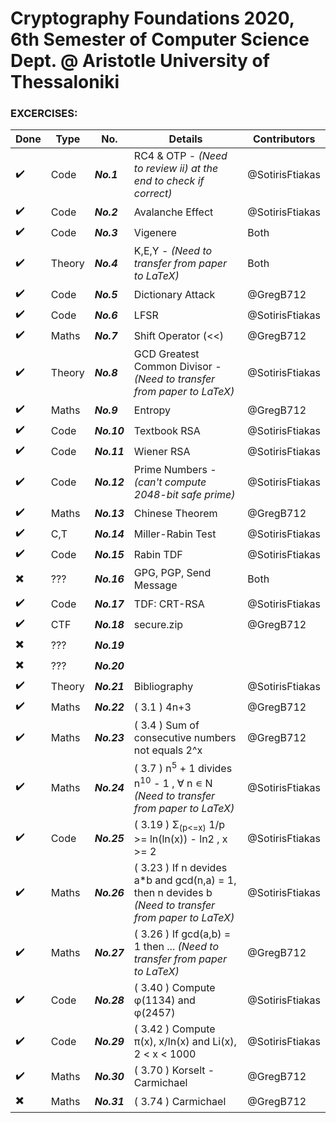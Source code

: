 ﻿# Cryptography Foundations 2020, 6th Semester of Computer Science Dept. @ Aristotle University of Thessaloniki

### EXCERCISES:

| Done | Type | Νο. | Details | Contributors |
|------|------|-----|---------|--------------|
| ✔️ | Code   | ***No.1***  | RC4 & OTP - *(Need to review ii) at the end to check if correct)* | @SotirisFtiakas 
| ✔️ | Code   | ***No.2***  | Avalanche Effect | @SotirisFtiakas
| ✔️ | Code   | ***No.3***  | Vigenere | Both
| ✔️ | Theory | ***No.4***  | K,E,Y - *(Need to transfer from paper to LaTeX)* | Both
| ✔️ | Code   | ***No.5***  | Dictionary Attack | @GregB712
| ✔️ | Code   | ***No.6***  | LFSR | @SotirisFtiakas
| ✔️ | Maths  | ***No.7***  | Shift Operator (<<) | @GregB712
| ✔️ | Theory | ***No.8***  | GCD Greatest Common Divisor - *(Need to transfer from paper to LaTeX)* | @SotirisFtiakas
| ✔️ | Maths  | ***No.9***  | Entropy | @GregB712
| ✔️ | Code   | ***No.10*** | Textbook RSA | @SotirisFtiakas
| ✔️ | Code   | ***No.11*** | Wiener RSA | @SotirisFtiakas
| ✔️ | Code   | ***No.12*** | Prime Numbers - *(can't compute 2048-bit safe prime)* | @SotirisFtiakas
| ✔️ | Maths  | ***No.13*** | Chinese Theorem | @GregB712
| ✔️ | C,T    | ***No.14*** | Miller-Rabin Test | @SotirisFtiakas
| ✔️ | Code   | ***No.15*** | Rabin TDF | @SotirisFtiakas
| ✖️ | ???    | ***No.16*** | GPG, PGP, Send Message | Both
| ✔️ | Code   | ***No.17*** | TDF: CRT-RSA | @SotirisFtiakas
| ✔️ | CTF    | ***No.18*** | secure.zip | @GregB712
| ✖️ | ???    | ***No.19*** | 
| ✖️ | ???    | ***No.20*** | 
| ✔️ | Theory | ***No.21*** | Bibliography | @SotirisFtiakas
| ✔️ | Maths  | ***No.22*** | ( 3.1 ) 4n+3 | @GregB712
| ✔️ | Maths  | ***No.23*** | ( 3.4 ) Sum of consecutive numbers not equals 2^x | @GregB712 |
| ✔️ | Maths  | ***No.24*** | ( 3.7 ) n<sup>5</sup> + 1 divides n<sup>10</sup> - 1 , ∀ n ∊ N *(Need to transfer from paper to LaTeX)* | @SotirisFtiakas
| ✔️ | Code   | ***No.25*** | ( 3.19 ) Σ<sub>(p<=x)</sub> 1/p >= ln(ln(x)) - ln2 , x >= 2 | @SotirisFtiakas
| ✔️ | Maths  | ***No.26*** | ( 3.23 ) If n devides a*b and gcd(n,a) = 1, then n devides b *(Need to transfer from paper to LaTeX)* | @SotirisFtiakas
| ✔️ | Maths  | ***No.27*** | ( 3.26 ) If gcd(a,b) = 1 then ... *(Need to transfer from paper to LaTeX)* | @GregB712
| ✔️ | Code   | ***No.28*** | ( 3.40 ) Compute φ(1134) and φ(2457) | @SotirisFtiakas
| ✔️ | Code   | ***No.29*** | ( 3.42 ) Compute π(x), x/ln(x) and Li(x), 2 < x < 1000 | @SotirisFtiakas
| ✔️ | Maths  | ***No.30*** | ( 3.70 ) Korselt - Carmichael | @GregB712
| ✖️ | Maths  | ***No.31*** | ( 3.74 ) Carmichael | @GregB712
